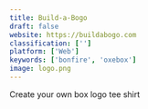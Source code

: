 ```yaml
---
title: Build-a-Bogo
draft: false 
website: https://buildabogo.com
classification: ['']
platform: ['Web']
keywords: ['bonfire', 'oxebox']
image: logo.png
---
```

Create your own box logo tee shirt